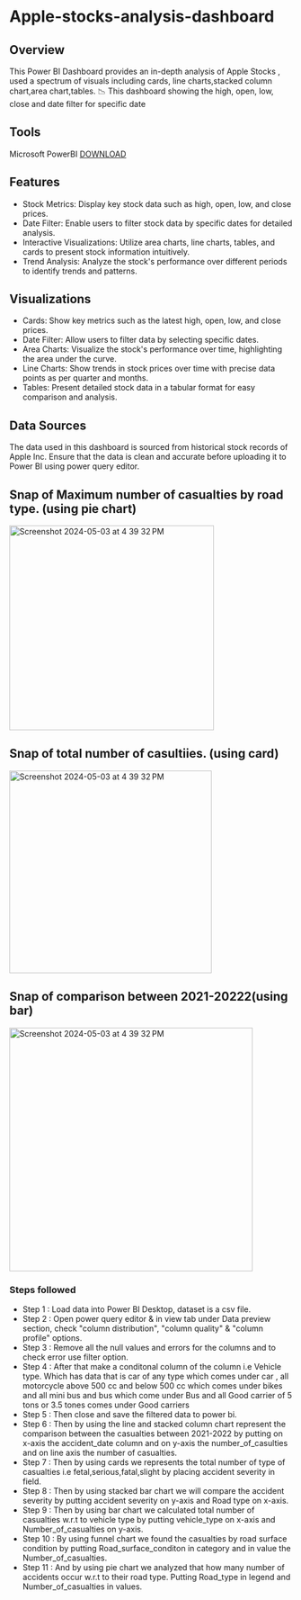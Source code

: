 # Apple-stocks-analysis-dashboard 
## Overview

This Power BI Dashboard provides an in-depth analysis of Apple Stocks , used a spectrum of visuals including cards, line charts,stacked column chart,area chart,tables. 📉
This dashboard showing the high, open, low, close and date filter for specific date

## Tools
Microsoft PowerBI [DOWNLOAD](https://www.microsoft.com/en-us/download/details.aspx?id=58494)

## Features

- Stock Metrics: Display key stock data such as high, open, low, and close prices.
- Date Filter: Enable users to filter stock data by specific dates for detailed analysis.
- Interactive Visualizations: Utilize area charts, line charts, tables, and cards to present stock information intuitively.
- Trend Analysis: Analyze the stock's performance over different periods to identify trends and patterns.


## Visualizations

- Cards: Show key metrics such as the latest high, open, low, and close prices.
- Date Filter: Allow users to filter data by selecting specific dates.
- Area Charts: Visualize the stock's performance over time, highlighting the area under the curve.
- Line Charts: Show trends in stock prices over time with precise data points as per quarter and months.
- Tables: Present detailed stock data in a tabular format for easy comparison and analysis.

## Data Sources
The data used in this dashboard is sourced from historical stock records of Apple Inc. Ensure that the data is clean and accurate before uploading it to Power BI using power query editor.

## Snap of Maximum number of casualties by road type. (using pie chart)
<img width="364" alt="Screenshot 2024-05-03 at 4 39 32 PM" src="https://github.com/rahil6218/PowerBI/assets/163023453/94f99177-6d27-4af6-9f08-dea84aba6bd8">

## Snap of total number of casultiies. (using card)
<img width="360" alt="Screenshot 2024-05-03 at 4 39 32 PM" src="https://github.com/rahil6218/PowerBI/assets/163023453/cb61d541-f3b1-4ca2-93ed-247a8f3250b4">

## Snap of comparison between 2021-20222(using bar)
<img width="433" alt="Screenshot 2024-05-03 at 4 39 32 PM" src="https://github.com/rahil6218/PowerBI/assets/163023453/9e27b651-676d-478d-af36-134cac00e572">

### Steps followed 

- Step 1 : Load data into Power BI Desktop, dataset is a csv file.
- Step 2 : Open power query editor & in view tab under Data preview section, check "column distribution", "column quality" & "column profile" options.
- Step 3 : Remove all the null values and errors for the columns and to check error use filter option.
- Step 4 : After that make a conditonal column of the column i.e Vehicle type. Which has data that is car of any type which comes under car , all motorcycle above 500 cc and below 500 cc which comes under bikes and all mini bus and bus which come under Bus and all Good carrier of 5 tons or 3.5 tones comes under Good carriers
- Step 5 : Then close and save the filtered data to power bi.
- Step 6 : Then by using the line and stacked column chart represent the comparison between the casualties between 2021-2022 by putting on x-axis the accident_date column and on y-axis the number_of_casulties and on line axis the number of casualties.
- Step 7 : Then by using cards we represents the total number of type of casualties i.e fetal,serious,fatal,slight by placing accident severity in field.
- Step 8 : Then by using stacked bar chart we will compare the accident severity by putting accident severity on y-axis and Road type on x-axis.
- Step 9 : Then by using bar chart we calculated total number of casualties w.r.t to vehicle type by putting vehicle_type on x-axis and Number_of_casualties on y-axis.
- Step 10 : By using funnel chart we found the casualties by road surface condition by putting Road_surface_conditon in category and in value the Number_of_casualties.
- Step 11 : And by using pie chart we analyzed that how many number of accidents occur w.r.t to their road type. Putting Road_type in legend and Number_of_casualties in values. 

